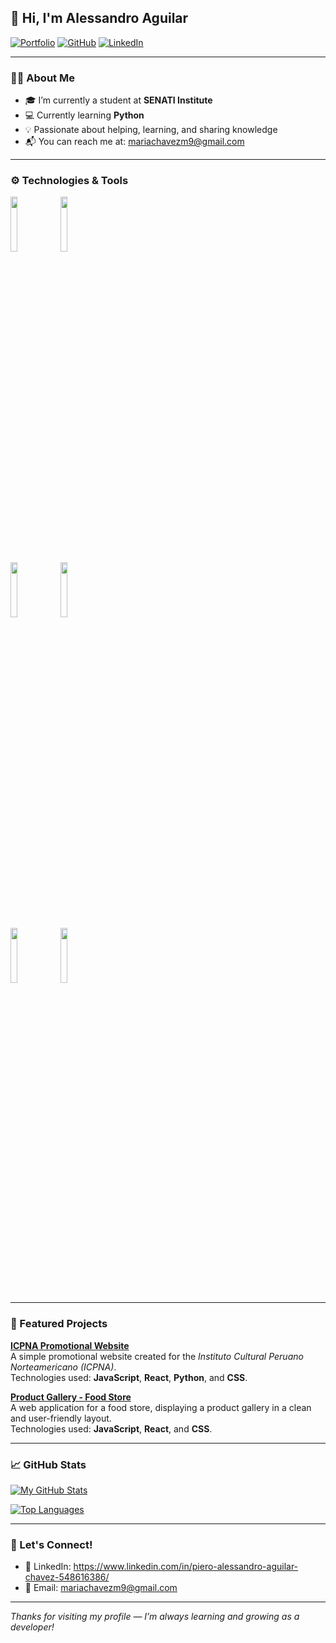 ## 👋 Hi, I'm Alessandro Aguilar

[![Portfolio](https://img.shields.io/badge/-Portfolio-red?style=flat&logo=appveyor&logoColor=white)](https://tulink.com) <!-- Replace with your actual link -->
[![GitHub](https://img.shields.io/badge/-GitHub-000?style=flat&logo=Github&logoColor=white)](https://github.com/Alessandrou27)
[![LinkedIn](https://img.shields.io/badge/-LinkedIn-blue?style=flat&logo=Linkedin&logoColor=white)](https://www.linkedin.com/in/piero-alessandro-aguilar-chavez-548616386/)

---

### 🙋‍♂️ About Me

- 🎓 I’m currently a student at **SENATI Institute**  
- 💻 Currently learning **Python**
- 💡 Passionate about helping, learning, and sharing knowledge
- 📬 You can reach me at: [mariachavezm9@gmail.com](mailto:mariachavezm9@gmail.com)

---

### ⚙️ Technologies & Tools

<p>
  <code><img width="15%" src="https://www.vectorlogo.zone/logos/javascript/javascript-ar21.svg"></code>
  <code><img width="15%" src="https://www.vectorlogo.zone/logos/python/python-ar21.svg"></code>
  <br />
  <code><img width="15%" src="https://www.vectorlogo.zone/logos/reactjs/reactjs-ar21.svg"></code>
  <code><img width="15%" src="https://www.vectorlogo.zone/logos/git-scm/git-scm-ar21.svg"></code>
  <br />
  <code><img width="15%" src="https://www.vectorlogo.zone/logos/nodejs/nodejs-ar21.svg"></code>
  <code><img width="15%" src="https://www.vectorlogo.zone/logos/djangoproject/djangoproject-ar21.svg"></code>
</p>

---

### 🚀 Featured Projects

**[ICPNA Promotional Website](https://github.com/Alessandrou27/web-publicitaria)**  
A simple promotional website created for the *Instituto Cultural Peruano Norteamericano (ICPNA)*.  
Technologies used: **JavaScript**, **React**, **Python**, and **CSS**.

**[Product Gallery - Food Store](https://github.com/Alessandrou27/GaleriaProductos)**  
A web application for a food store, displaying a product gallery in a clean and user-friendly layout.  
Technologies used: **JavaScript**, **React**, and **CSS**.

---

### 📈 GitHub Stats

[![My GitHub Stats](https://github-readme-stats.vercel.app/api?username=Alessandrou27&show_icons=true&hide_title=true)](https://github.com/Alessandrou27)

[![Top Languages](https://github-readme-stats.vercel.app/api/top-langs/?username=Alessandrou27&layout=compact)](https://github.com/Alessandrou27)

---

### 🤝 Let's Connect!

- 🔗 LinkedIn: https://www.linkedin.com/in/piero-alessandro-aguilar-chavez-548616386/
- 📧 Email: mariachavezm9@gmail.com

---

*Thanks for visiting my profile — I’m always learning and growing as a developer!*
